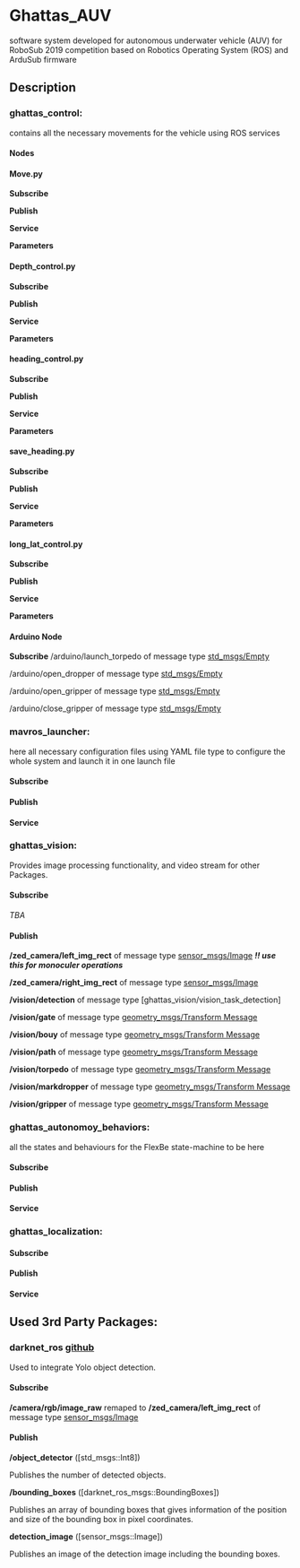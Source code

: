 # Ghattas_AUV
software system developed for autonomous underwater vehicle (AUV) for RoboSub 2019 competition based on Robotics Operating System (ROS) and ArduSub firmware

## Description

### ghattas_control:
contains all the necessary movements for the vehicle using ROS services

#### Nodes

#### Move.py

**Subscribe**

**Publish**

**Service**

**Parameters**

#### Depth_control.py

**Subscribe**

**Publish**

**Service**

**Parameters**

#### heading_control.py

**Subscribe**

**Publish**

**Service**

**Parameters**

#### save_heading.py

**Subscribe**

**Publish**

**Service**

**Parameters**

#### long_lat_control.py

**Subscribe**

**Publish**

**Service**

**Parameters**

#### Arduino Node

**Subscribe**
/arduino/launch_torpedo of message type [std_msgs/Empty](https://docs.ros.org/lunar/api/std_msgs/html/msg/Empty.html)

/arduino/open_dropper of message type [std_msgs/Empty](https://docs.ros.org/lunar/api/std_msgs/html/msg/Empty.html)

/arduino/open_gripper of message type [std_msgs/Empty](https://docs.ros.org/lunar/api/std_msgs/html/msg/Empty.html)

/arduino/close_gripper of message type [std_msgs/Empty](https://docs.ros.org/lunar/api/std_msgs/html/msg/Empty.html)

### mavros_launcher:
here all necessary configuration files using YAML file type to configure the whole system and launch it in one launch file
#### Subscribe

#### Publish

#### Service



### ghattas_vision:
Provides image processing functionality, and video stream for other Packages.
#### Subscribe
*TBA*
#### Publish
**/zed_camera/left_img_rect** of message type [sensor_msgs/Image](https://docs.ros.org/kinetic/api/sensor_msgs/html/msg/Image.html) ***!! use this for monoculer operations***

**/zed_camera/right_img_rect** of message type [sensor_msgs/Image](https://docs.ros.org/kinetic/api/sensor_msgs/html/msg/Image.html)

**/vision/detection** of message type [ghattas_vision/vision_task_detection]

**/vision/gate** of message type [geometry_msgs/Transform Message](https://docs.ros.org/api/geometry_msgs/html/msg/Transform.html)

**/vision/bouy** of message type [geometry_msgs/Transform Message](https://docs.ros.org/api/geometry_msgs/html/msg/Transform.html)

**/vision/path** of message type [geometry_msgs/Transform Message](https://docs.ros.org/api/geometry_msgs/html/msg/Transform.html)

**/vision/torpedo** of message type [geometry_msgs/Transform Message](https://docs.ros.org/api/geometry_msgs/html/msg/Transform.html)

**/vision/markdropper** of message type [geometry_msgs/Transform Message](https://docs.ros.org/api/geometry_msgs/html/msg/Transform.html)

**/vision/gripper** of message type [geometry_msgs/Transform Message](https://docs.ros.org/api/geometry_msgs/html/msg/Transform.html)



### ghattas_autonomoy_behaviors:
all the states and behaviours for the FlexBe state-machine to be here
#### Subscribe

#### Publish

#### Service



### ghattas_localization:
#### Subscribe

#### Publish

#### Service



## Used 3rd Party Packages:
### darknet_ros [github](https://github.com/leggedrobotics/darknet_ros)
Used to integrate Yolo object detection.
#### Subscribe
**/camera/rgb/image_raw** remaped to **/zed_camera/left_img_rect** of message type [sensor_msgs/Image](https://docs.ros.org/kinetic/api/sensor_msgs/html/msg/Image.html)

#### Publish
**/object_detector** ([std_msgs::Int8])

Publishes the number of detected objects.

**/bounding_boxes** ([darknet_ros_msgs::BoundingBoxes])

Publishes an array of bounding boxes that gives information of the position and size of the bounding box in pixel coordinates.

**detection_image** ([sensor_msgs::Image])

Publishes an image of the detection image including the bounding boxes.
